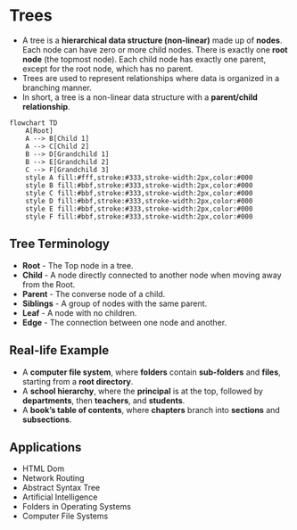 # Trees

- A tree is a **hierarchical data structure (non-linear)** made up of **nodes**. Each node can have zero or more child nodes. There is exactly one **root node** (the topmost node). Each child node has exactly one parent, except for the root node, which has no parent.
- Trees are used to represent relationships where data is organized in a branching manner.
- In short, a tree is a non-linear data structure with a **parent/child relationship**.

```mermaid
flowchart TD
    A[Root]
    A --> B[Child 1]
    A --> C[Child 2]
    B --> D[Grandchild 1]
    B --> E[Grandchild 2]
    C --> F[Grandchild 3]
    style A fill:#fff,stroke:#333,stroke-width:2px,color:#000
    style B fill:#bbf,stroke:#333,stroke-width:2px,color:#000
    style C fill:#bbf,stroke:#333,stroke-width:2px,color:#000
    style D fill:#bbf,stroke:#333,stroke-width:2px,color:#000
    style E fill:#bbf,stroke:#333,stroke-width:2px,color:#000
    style F fill:#bbf,stroke:#333,stroke-width:2px,color:#000
```

## Tree Terminology

- **Root** - The Top node in a tree.
- **Child** - A node directly connected to another node when moving away from the Root.
- **Parent** - The converse node of a child.
- **Siblings** - A group of nodes with the same parent.
- **Leaf** - A node with no children.
- **Edge** - The connection between one node and another.

## Real-life Example

- A **computer file system**, where **folders** contain **sub-folders** and **files**, starting from a **root directory**.
- A **school hierarchy**, where the **principal** is at the top, followed by **departments**, then **teachers**, and **students**.
- A **book’s table of contents**, where **chapters** branch into **sections** and **subsections**.

## Applications

- HTML Dom
- Network Routing
- Abstract Syntax Tree
- Artificial Intelligence
- Folders in Operating Systems
- Computer File Systems

